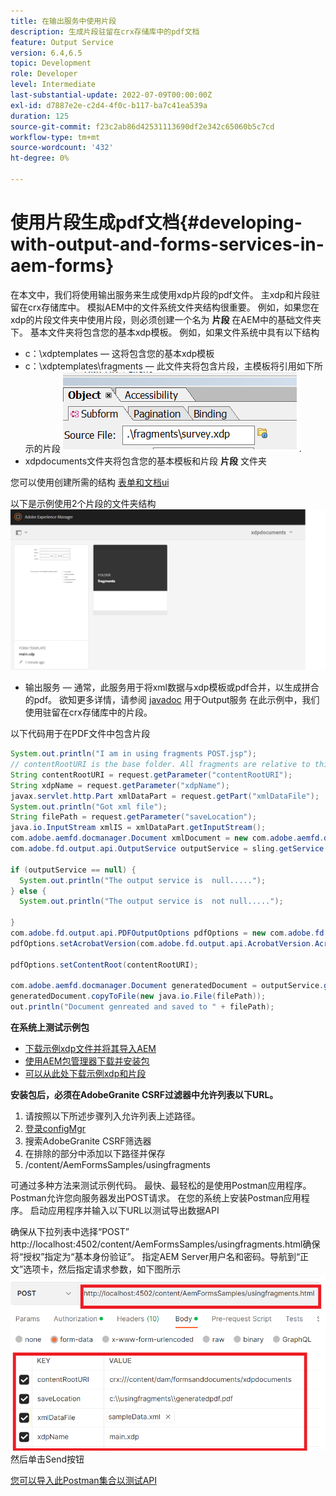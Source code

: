 ```yaml
---
title: 在输出服务中使用片段
description: 生成片段驻留在crx存储库中的pdf文档
feature: Output Service
version: 6.4,6.5
topic: Development
role: Developer
level: Intermediate
last-substantial-update: 2022-07-09T00:00:00Z
exl-id: d7887e2e-c2d4-4f0c-b117-ba7c41ea539a
duration: 125
source-git-commit: f23c2ab86d42531113690df2e342c65060b5c7cd
workflow-type: tm+mt
source-wordcount: '432'
ht-degree: 0%

---
```


# 使用片段生成pdf文档{#developing-with-output-and-forms-services-in-aem-forms}


在本文中，我们将使用输出服务来生成使用xdp片段的pdf文件。 主xdp和片段驻留在crx存储库中。 模拟AEM中的文件系统文件夹结构很重要。 例如，如果您在xdp的片段文件夹中使用片段，则必须创建一个名为 **片段** 在AEM中的基础文件夹下。 基本文件夹将包含您的基本xdp模板。 例如，如果文件系统中具有以下结构
* c：\xdptemplates — 这将包含您的基本xdp模板
* c：\xdptemplates\fragments — 此文件夹将包含片段，主模板将引用如下所示的片段
  ![片段 — xdp](assets/survey-fragment.png).
* xdpdocuments文件夹将包含您的基本模板和片段 **片段** 文件夹

您可以使用创建所需的结构 [表单和文档ui](http://localhost:4502/aem/forms.html/content/dam/formsanddocuments)

以下是示例使用2个片段的文件夹结构
![forms&amp;document](assets/fragment-folder-structure-ui.png)


* 输出服务 — 通常，此服务用于将xml数据与xdp模板或pdf合并，以生成拼合的pdf。 欲知更多详情，请参阅 [javadoc](https://helpx.adobe.com/experience-manager/6-5/forms/javadocs/index.html?com/adobe/fd/output/api/OutputService.html) 用于Output服务 在此示例中，我们使用驻留在crx存储库中的片段。


以下代码用于在PDF文件中包含片段

```java
System.out.println("I am in using fragments POST.jsp");
// contentRootURI is the base folder. All fragments are relative to this folder
String contentRootURI = request.getParameter("contentRootURI");
String xdpName = request.getParameter("xdpName");
javax.servlet.http.Part xmlDataPart = request.getPart("xmlDataFile");
System.out.println("Got xml file");
String filePath = request.getParameter("saveLocation");
java.io.InputStream xmlIS = xmlDataPart.getInputStream();
com.adobe.aemfd.docmanager.Document xmlDocument = new com.adobe.aemfd.docmanager.Document(xmlIS);
com.adobe.fd.output.api.OutputService outputService = sling.getService(com.adobe.fd.output.api.OutputService.class);

if (outputService == null) {
  System.out.println("The output service is  null.....");
} else {
  System.out.println("The output service is  not null.....");

}
com.adobe.fd.output.api.PDFOutputOptions pdfOptions = new com.adobe.fd.output.api.PDFOutputOptions();
pdfOptions.setAcrobatVersion(com.adobe.fd.output.api.AcrobatVersion.Acrobat_11);

pdfOptions.setContentRoot(contentRootURI);

com.adobe.aemfd.docmanager.Document generatedDocument = outputService.generatePDFOutput(xdpName, xmlDocument, pdfOptions);
generatedDocument.copyToFile(new java.io.File(filePath));
out.println("Document genreated and saved to " + filePath);
```

**在系统上测试示例包**

* [下载示例xdp文件并将其导入AEM](assets/xdp-templates-fragments.zip)
* [使用AEM包管理器下载并安装包](assets/using-fragments-assets.zip)
* [可以从此处下载示例xdp和片段](assets/xdptemplates.zip)

**安装包后，必须在AdobeGranite CSRF过滤器中允许列表以下URL。**

1. 请按照以下所述步骤列入允许列表上述路径。
1. [登录configMgr](http://localhost:4502/system/console/configMgr)
1. 搜索AdobeGranite CSRF筛选器
1. 在排除的部分中添加以下路径并保存
1. /content/AemFormsSamples/usingfragments

可通过多种方法来测试示例代码。 最快、最轻松的是使用Postman应用程序。 Postman允许您向服务器发出POST请求。 在您的系统上安装Postman应用程序。
启动应用程序并输入以下URL以测试导出数据API

确保从下拉列表中选择“POST” http://localhost:4502/content/AemFormsSamples/usingfragments.html确保将“授权”指定为“基本身份验证”。 指定AEM Server用户名和密码。导航到“正文”选项卡，然后指定请求参数，如下图所示
![导出](assets/using-fragment-postman.png)
然后单击Send按钮

[您可以导入此Postman集合以测试API](assets/usingfragments.postman_collection.json)

